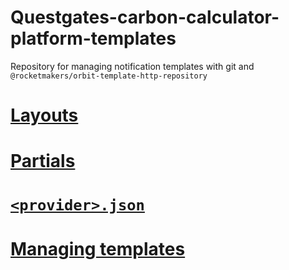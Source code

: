 # Questgates-carbon-calculator-platform-templates

Repository for managing notification templates with git and `@rocketmakers/orbit-template-http-repository`

# [Layouts](./docs/layouts.md)

# [Partials](./docs/partials.md)

# [`<provider>.json`](./docs/providerJson.md)

# [Managing templates](./docs/managingTemplates.md)
